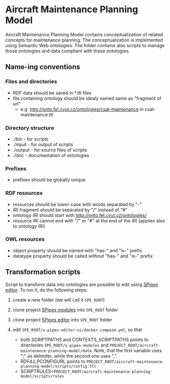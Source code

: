 # Aircraft Maintenance Planning Model

Aircraft Maintenance Planning Model contains conceptualization of related concepts for maintenance planning. The conceptualization is implemented using Semantic Web ontologies. The folder contains also scripts to manage those ontologies and data compliant with those ontologies.

## Name-ing conventions

### Files and directories

- RDF data should be saved in *.ttl files
- file containing ontology should be idealy named same as "fragment of url"
    - e.g. http://onto.fel.cvut.cz/ontologies/csat-maintenance in csat-maintenance.ttl

### Directory structure

- ./bin - for scripts
- ./input - for output of scripts
- ./output - for source files of scripts
- ./doc - documentation of ontologies

### Prefixes

- prefixes should be globally unique

### RDF resources 

- resources should be lower-case with words separated by "-"
- IRI fragment should be separated by "/" instead of "#"
- ontology IRI should start with http://onto.fel.cvut.cz/ontologies/
- resource IRI cannot end with "/" or "#" at the end of the IRI (applies also to ontology IRI)


### OWL resources

- object property should be named with "has-" and "is-" prefix
- datatype property should be called without "has-" and "is-" prefix


## Transformation scripts

Script to transform data into ontologies are possible to edit using [SPipes editor](https://github.com/chlupnoha/s-pipes-editor-ui).
To run it, do the following steps:
1) create a new folder (we will call it `SPE_ROOT`)
2) clone project [SPipes modules](https://blaskmir@kbss.felk.cvut.cz/gitblit/r/s-pipes-modules.git
   ) into `SPE_ROOT` folder 
3) clone project [SPipes editor](https://github.com/chlupnoha/s-pipes-editor-ui) into `SPE_ROOT` folder
4) edit `SPE_ROOT/s-pipes-editor-ui/docker-compose.yml`, so that

    - both SCRIPTPATHS and CONTEXTS_SCRIPTPATHS points to directories `SPE_ROOT/s-pipes-modules` 
      and `PROJECT_ROOT/aircraft-maintenance-planning-model/data`. Note, that the first variable 
      uses ";" as delimiter, while the second one uses ",".
    - RDF4J_PCONFIGURL points to `PROJECT_ROOT/aircraft-maintenance-planning-model/scripts/config.ttl`
    - SCRIPTRULES=`PROJECT_ROOT/aircraft-maintenance-planning-model/scripts/rules`

